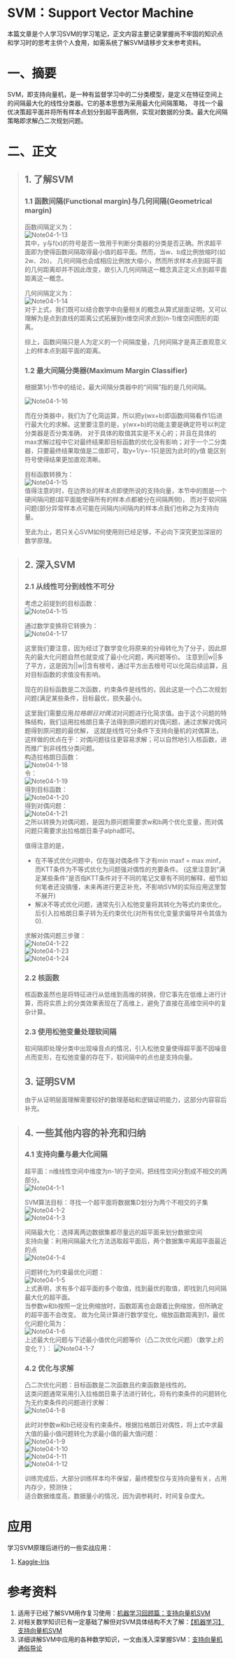  # SVM：Support Vector Machine
 
本篇文章是个人学习SVM的学习笔记，正文内容主要记录掌握尚不牢固的知识点和学习时的思考主供个人食用，如需系统了解SVM请移步文末参考资料。  

# 一、摘要
SVM，即支持向量机，是一种有监督学习中的二分类模型，是定义在特征空间上的间隔最大化的线性分类器。它的基本思想为采用最大化间隔策略，
寻找一个最优决策超平面并将所有样本点划分到超平面两侧，实现对数据的分类。最大化间隔策略即求解凸二次规划问题。  

# 二、正文  
> ## 1. 了解SVM  
> 
> ### 1.1 函数间隔(Functional margin)与几何间隔(Geometrical margin)  
> 
>  函数间隔定义为：  
>  ![Note04-1-13](/Img/Note04-1-13.bmp)   
>  其中，y与f(x)的符号是否一致用于判断分类器的分类是否正确。所求超平面即为使得函数间隔取得最小值的超平面。然而，当w、b成比例放缩时(如2w、2b)，
>  几何间隔也会成相应比例放大缩小，然而所求样本点到超平面的几何距离却并不因此改变，故引入几何间隔这一概念真正定义点到超平面距离这一概念。  
>  
>  几何间隔定义为：  
>  ![Note04-1-14](/Img/Note04-1-14.bmp)   
>  对于上式，我们既可以结合数学中向量相关的概念从算式层面证明，又可以理解为是点到直线的距离公式拓展到n维空间求点到(n-1)维空间图形的距离。  
>  
>  综上，函数间隔只是人为定义的一个间隔度量，几何间隔才是真正直观意义上的样本点到超平面的距离。
>
> ### 1.2 最大间隔分类器(Maximum Margin Classifier)  
> 
>  根据第1小节中的结论，最大间隔分类器中的“间隔”指的是几何间隔。  
>  
>  ![Note04-1-16](/Img/Note04-1-16.bmp)   
>  
>  而在分类器中，我们为了化简运算，所以把y(wx+b)即函数间隔看作1后进行最大化的求解。这里要注意的是，y(wx+b)的功能主要是确定符号以判定分类器是否分类准确，
>  对于具体的取值其实是不关心的；并且在具体的max求解过程中它对最终结果即目标函数的优化没有影响；对于一个二分类器，只要最终结果取值是二值即可，取y=1/y=-1只是因为此时的y值
>  能区别符号使得结果更加直观清晰。  
>  
>  目标函数转换为：  
>  ![Note04-1-15](/Img/Note04-1-15.bmp)   
>  值得注意的时，在边界处的样本点即使所说的支持向量，本节中的图是一个硬间隔问题(超平面能使得所有的样本点都被分在间隔两侧)，
>  而对于软间隔问题(部分异常样本点可能在间隔内)间隔内的样本点我们也称之为支持向量。  
>  
>  至此为止，若只关心SVM如何使用则已经足够，不必向下深究更加深层的数学原理。  



> ## 2. 深入SVM  
> 
> ### 2.1 从线性可分到线性不可分  
> 
>  考虑之前提到的目标函数：  
>  ![Note04-1-15](/Img/Note04-1-15.bmp)   
> 
>  通过数学变换将它转换为：  
>  ![Note04-1-17](/Img/Note04-1-17.bmp)   
> 
>  这里我们要注意，因为经过了数学变化将原来的分母转化为了分子，因此原先的最大化问题自然也就变成了最小化问题，两问题等价。
>  注意到||w||多了平方，这是因为||w||含有根号，通过平方出去根号可以化简后续运算，且对目标函数的求值没有影响。  
> 
>  现在的目标函数是二次函数，约束条件是线性的，因此这是一个凸二次规划问题(满足某些条件，目标最优，损失最小)。 
> 
>  这里我们需要应用*拉格朗日对偶法*对问题进行化简求值。由于这个问题的特殊结构，我们运用拉格朗日乘子法得到原问题的对偶问题，通过求解对偶问题得到原问题的最优解，
>  这就是线性可分条件下支持向量机的对偶算法，这样做的优点在于：对偶问题往往更容易求解；可以自然地引入核函数，进而推广到非线性分类问题。  
>  构造拉格朗日函数：  
>  ![Note04-1-18](/Img/Note04-1-18.bmp)   
>  令：  
>  ![Note04-1-19](/Img/Note04-1-19.bmp)   
>  得到目标函数：  
>  ![Note04-1-20](/Img/Note04-1-20.bmp)   
>  得到对偶问题：  
>  ![Note04-1-21](/Img/Note04-1-21.bmp)   
>  之所以转换为对偶问题，是因为原问题需要求w和b两个优化变量，而对偶问题只需要求出拉格朗日乘子alpha即可。  
> 
>  值得注意的是，  
>  * 在不等式优化问题中，仅在强对偶条件下才有min maxf = max minf，而KTT条件为不等式优化为问题强对偶性的充要条件。
>  (这里注意到“满足某些条件”是否指KTT条件对于不同的笔记文章有不同的解释，细节如何笔者还没搞懂，未来再进行更正补充，不影响SVM的实际应用这里暂不展开)  
>  * 解决不等式优化问题，通常先引入松弛变量将其转化为等式约束优化，后引入拉格朗日乘子转为无约束优化(对所有优化变量求偏导并令其值为0).  
>  
>  求解对偶问题三步骤：  
>  ![Note04-1-22](/Img/Note04-1-22.bmp)   
>  ![Note04-1-23](/Img/Note04-1-23.bmp)   
>  ![Note04-1-24](/Img/Note04-1-24.bmp)   
>  
>  ### 2.2 核函数  
>  核函数虽然也是将特征进行从低维到高维的转换，但它事先在低维上进行计算，而将实质上的分类效果表现在了高维上，避免了直接在高维空间中的复杂计算。  
>  
>  ### 2.3 使用松弛变量处理软间隔  
>  软间隔即处理分类中出现噪音点的情况，引入松弛变量使得超平面不因噪音点而变形，在松弛变量的存在下，软间隔中的点也是支持向量。  
>
> ## 3. 证明SVM  
>   由于从证明层面理解需要较好的数理基础和逻辑证明能力，这部分内容容后补充。  

> ## 4. 一些其他内容的补充和归纳   
> ### 4.1 支持向量与最大化间隔  
> 
> 超平面：n维线性空间中维度为n-1的子空间，把线性空间分割成不相交的两部分。  
> ![Note04-1-1](/Img/Note04-1-1.bmp)  
> 
>  SVM算法目标：寻找一个超平面将数据集D划分为两个不相交的子集  
>  ![Note04-1-2](/Img/Note04-1-2.bmp)  
>  ![Note04-1-3](/Img/Note04-1-3.bmp)  
>
> 间隔最大化：选择离两边数据集都尽量远的超平面来划分数据空间  
> 支持向量：利用间隔最大化方法选取超平面后，两个数据集中离超平面最近的点  
>  ![Note04-1-4](/Img/Note04-1-4.bmp)  
>
> 问题转化为约束最优化问题：  
>  ![Note04-1-5](/Img/Note04-1-5.bmp)  
>  上式表明，求有多个超平面的多个取值，找到最优的取值，即找到几何间隔最大化的超平面。  
>  当参数w和b按照一定比例缩放时，函数距离也会跟着比例缩放，但所确定的超平面不会改变。
>  故为化简计算进行数学变化，缩放函数距离到1，最优化问题化简为：  
>   ![Note04-1-6](/Img/Note04-1-6.bmp)  
>   上述最大化问题与下述最小值优化问题等价（凸二次优化问题）（数学上的变化？）： 
>   ![Note04-1-7](/Img/Note04-1-7.bmp)   
>   
> ### 4.2 优化与求解  
> 凸二次优化问题：目标函数是二次函数且约束函数是线性的。  
> 这类问题通常采用引入拉格朗日乘子法进行转化，将有约束条件的问题转化为无约束条件的问题进行求解：  
>  ![Note04-1-8](/Img/Note04-1-8.bmp)   
>
> 此时对参数w和b已经没有约束条件。根据拉格朗日对偶性，将上式中求最大值的最小值问题转化为求最小值的最大值问题：  
>  ![Note04-1-9](/Img/Note04-1-9.bmp)   
>  ![Note04-1-10](/Img/Note04-1-10.bmp)   
>  ![Note04-1-11](/Img/Note04-1-11.bmp)   
>  ![Note04-1-12](/Img/Note04-1-12.bmp)   
>
> 训练完成后，大部分训练样本均不保留，最终模型仅与支持向量有关，占用内存少，预测快；  
> 适合数据维度高，数据量小的情况，因为调参耗时，时间复杂度大。  

# 应用  
学习SVM原理后进行的一些实战应用：  
1. [Kaggle-Iris](https://github.com/JLin-Chen/Kaggle/tree/main/03-Iris)  

# 参考资料  
1. 适用于已经了解SVM用作复习使用：[机器学习回顾篇：支持向量机SVM](https://www.cnblogs.com/chenhuabin/p/11986889.html)  
2. 对相关数学知识已有一定基础了解但对SVM具体结构不大了解：[【机器学习】支持向量机SVM](https://zhuanlan.zhihu.com/p/77750026)  
3. 详细讲解SVM中应用的各种数学知识，一文由浅入深掌握SVM：[支持向量机通俗导论](https://blog.csdn.net/v_july_v/article/details/7624837)   

